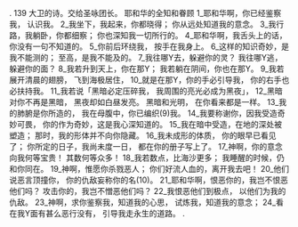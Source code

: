 . 139 
大卫的诗。交给圣咏团长。 
耶和华的全知和眷顾 
1_耶和华啊，你已经鉴察我， 
认识我。 
2_我坐下，我起来，你都晓得； 
你从远处知道我的意念。 
3_我行路，我躺卧，你都细察； 
你也深知我一切所行的。 
4_耶和华啊，我舌头上的话， 
你没有一句不知道的。 
5_你前后环绕我， 
按手在我身上。 
6_这样的知识奇妙，是我不能测的； 
至高，是我不能及的。 
7_我往哪Y去，躲避你的灵？ 
我往哪Y逃，躲避你的面？ 
8_我若升到天上，你在那Y； 
我若躺在阴间，你也在那Y。 
9_我若展开清晨的翅膀， 
飞到海极居住， 
10_就是在那Y，你的手必引导我， 
你的右手也必扶持我。 
11_我若说「黑暗必定压碎我， 
我周围的亮光必成为黑夜」， 
12_黑暗对你不再是黑暗， 
黑夜却如白昼发亮。 
黑暗和光明， 
在你看来都是一样。 
13_我的肺腑是你所造的， 
我在母腹中，你已编织(9)我。 
14_我要称谢你，因我受造奇妙可畏， 
你的作为奇妙，这是我心深知道的。 
15_我在暗中受造，在地的深处被塑造； 
那时，我的形体并不向你隐藏。 
16_我未成形的体质， 
你的眼早已看见了； 
你所定的日子，我尚未度一日， 
都在你的册子写上了。 
17_神啊，你的意念向我何等宝贵！ 
其数何等众多！ 
18_我若数点，比海沙更多； 
我睡醒的时候，仍和你同在。 
19_神啊，惟愿你杀戮恶人； 
你们好流人血的，离开我去吧！ 
20_他们说恶言顶撞你， 
你的仇敌妄称你的名(10)。 
21_耶和华啊，恨恶你的，我岂不恨恶他们吗？ 
攻击你的，我岂不憎恶他们吗？ 
22_我恨恶他们到极点， 
以他们为我的仇敌。 
23_神啊，求你鉴察我，知道我的心思， 
试炼我，知道我的意念； 
24_看在我Y面有甚么恶行没有， 
引导我走永生的道路。 
.
